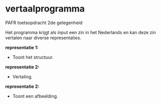 # vertaalprogramma
PAFR toetsopdracht 2de gelegenheid

Het programma krijgt als input een zin in het Nederlands en kan deze zin vertalen naar diverse representaties.

**representatie 1:**

- Toont het structuur.

**representatie 2:** 

- Vertaling.

**representatie 2:** 

- Toont een afbeelding.
